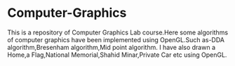 # Computer-Graphics

This is a repository of Computer Graphics Lab course.Here some algorithms of computer graphics have been implemented using OpenGL.Such as-DDA algorithm,Bresenham algorithm,Mid point algorithm. I have also drawn a Home,a Flag,National Memorial,Shahid Minar,Private Car etc using OpenGL.

